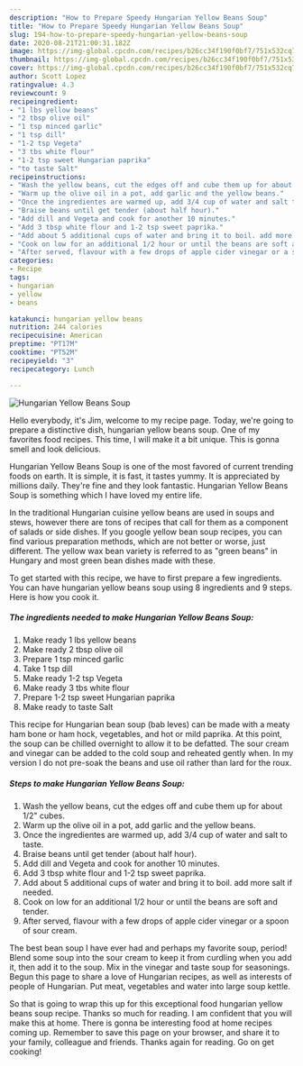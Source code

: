```yaml
---
description: "How to Prepare Speedy Hungarian Yellow Beans Soup"
title: "How to Prepare Speedy Hungarian Yellow Beans Soup"
slug: 194-how-to-prepare-speedy-hungarian-yellow-beans-soup
date: 2020-08-21T21:00:31.182Z
image: https://img-global.cpcdn.com/recipes/b26cc34f190f0bf7/751x532cq70/hungarian-yellow-beans-soup-recipe-main-photo.jpg
thumbnail: https://img-global.cpcdn.com/recipes/b26cc34f190f0bf7/751x532cq70/hungarian-yellow-beans-soup-recipe-main-photo.jpg
cover: https://img-global.cpcdn.com/recipes/b26cc34f190f0bf7/751x532cq70/hungarian-yellow-beans-soup-recipe-main-photo.jpg
author: Scott Lopez
ratingvalue: 4.3
reviewcount: 9
recipeingredient:
- "1 lbs yellow beans"
- "2 tbsp olive oil"
- "1 tsp minced garlic"
- "1 tsp dill"
- "1-2 tsp Vegeta"
- "3 tbs white flour"
- "1-2 tsp sweet Hungarian paprika"
- "to taste Salt"
recipeinstructions:
- "Wash the yellow beans, cut the edges off and cube them up for about 1/2&#34; cubes."
- "Warm up the olive oil in a pot, add garlic and the yellow beans."
- "Once the ingredientes are warmed up, add 3/4 cup of water and salt to taste."
- "Braise beans until get tender (about half hour)."
- "Add dill and Vegeta and cook for another 10 minutes."
- "Add 3 tbsp white flour and 1-2 tsp sweet paprika."
- "Add about 5 additional cups of water and bring it to boil. add more salt if needed."
- "Cook on low for an additional 1/2 hour or until the beans are soft and tender."
- "After served, flavour with a few drops of apple cider vinegar or a spoon of sour cream."
categories:
- Recipe
tags:
- hungarian
- yellow
- beans

katakunci: hungarian yellow beans 
nutrition: 244 calories
recipecuisine: American
preptime: "PT17M"
cooktime: "PT52M"
recipeyield: "3"
recipecategory: Lunch

---
```



![Hungarian Yellow Beans Soup](https://img-global.cpcdn.com/recipes/b26cc34f190f0bf7/751x532cq70/hungarian-yellow-beans-soup-recipe-main-photo.jpg)

Hello everybody, it's Jim, welcome to my recipe page. Today, we're going to prepare a distinctive dish, hungarian yellow beans soup. One of my favorites food recipes. This time, I will make it a bit unique. This is gonna smell and look delicious.

Hungarian Yellow Beans Soup is one of the most favored of current trending foods on earth. It is simple, it is fast, it tastes yummy. It is appreciated by millions daily. They're fine and they look fantastic. Hungarian Yellow Beans Soup is something which I have loved my entire life.

In the traditional Hungarian cuisine yellow beans are used in soups and stews, however there are tons of recipes that call for them as a component of salads or side dishes. If you google yellow bean soup recipes, you can find various preparation methods, which are not better or worse, just different. The yellow wax bean variety is referred to as &#34;green beans&#34; in Hungary and most green bean dishes made with these.


To get started with this recipe, we have to first prepare a few ingredients. You can have hungarian yellow beans soup using 8 ingredients and 9 steps. Here is how you cook it.

<!--inarticleads1-->

##### The ingredients needed to make Hungarian Yellow Beans Soup:

1. Make ready 1 lbs yellow beans
1. Make ready 2 tbsp olive oil
1. Prepare 1 tsp minced garlic
1. Take 1 tsp dill
1. Make ready 1-2 tsp Vegeta
1. Make ready 3 tbs white flour
1. Prepare 1-2 tsp sweet Hungarian paprika
1. Make ready to taste Salt


This recipe for Hungarian bean soup (bab leves) can be made with a meaty ham bone or ham hock, vegetables, and hot or mild paprika. At this point, the soup can be chilled overnight to allow it to be defatted. The sour cream and vinegar can be added to the cold soup and reheated gently when. In my version I do not pre-soak the beans and use oil rather than lard for the roux. 

<!--inarticleads2-->

##### Steps to make Hungarian Yellow Beans Soup:

1. Wash the yellow beans, cut the edges off and cube them up for about 1/2&#34; cubes.
1. Warm up the olive oil in a pot, add garlic and the yellow beans.
1. Once the ingredientes are warmed up, add 3/4 cup of water and salt to taste.
1. Braise beans until get tender (about half hour).
1. Add dill and Vegeta and cook for another 10 minutes.
1. Add 3 tbsp white flour and 1-2 tsp sweet paprika.
1. Add about 5 additional cups of water and bring it to boil. add more salt if needed.
1. Cook on low for an additional 1/2 hour or until the beans are soft and tender.
1. After served, flavour with a few drops of apple cider vinegar or a spoon of sour cream.


The best bean soup I have ever had and perhaps my favorite soup, period! Blend some soup into the sour cream to keep it from curdling when you add it, then add it to the soup. Mix in the vinegar and taste soup for seasonings. Begun this page to share a love of Hungarian recipes, as well as interests of people of Hungarian. Put meat, vegetables and water into large soup kettle. 

So that is going to wrap this up for this exceptional food hungarian yellow beans soup recipe. Thanks so much for reading. I am confident that you will make this at home. There is gonna be interesting food at home recipes coming up. Remember to save this page on your browser, and share it to your family, colleague and friends. Thanks again for reading. Go on get cooking!
